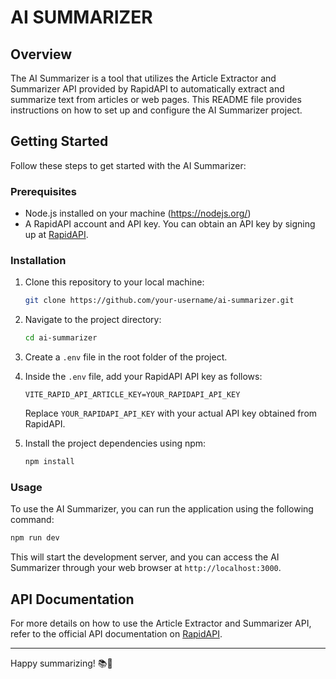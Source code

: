 # AI SUMMARIZER

## Overview

The AI Summarizer is a tool that utilizes the Article Extractor and Summarizer API provided by RapidAPI to automatically extract and summarize text from articles or web pages. This README file provides instructions on how to set up and configure the AI Summarizer project.

## Getting Started

Follow these steps to get started with the AI Summarizer:

### Prerequisites

- Node.js installed on your machine (https://nodejs.org/)
- A RapidAPI account and API key. You can obtain an API key by signing up at [RapidAPI](https://rapidapi.com/restyler/api/article-extractor-and-summarizer).

### Installation

1. Clone this repository to your local machine:

   ```bash
   git clone https://github.com/your-username/ai-summarizer.git
   ```

2. Navigate to the project directory:

   ```bash
   cd ai-summarizer
   ```

3. Create a `.env` file in the root folder of the project.

4. Inside the `.env` file, add your RapidAPI API key as follows:

   ```env
   VITE_RAPID_API_ARTICLE_KEY=YOUR_RAPIDAPI_API_KEY
   ```

   Replace `YOUR_RAPIDAPI_API_KEY` with your actual API key obtained from RapidAPI.

5. Install the project dependencies using npm:

   ```bash
   npm install
   ```

### Usage

To use the AI Summarizer, you can run the application using the following command:

```bash
npm run dev
```

This will start the development server, and you can access the AI Summarizer through your web browser at `http://localhost:3000`.

## API Documentation

For more details on how to use the Article Extractor and Summarizer API, refer to the official API documentation on [RapidAPI](https://rapidapi.com/restyler/api/article-extractor-and-summarizer).

---

Happy summarizing! 📚🤖
